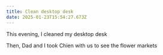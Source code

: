 ```yaml
---
title: Clean desktop desk
date: 2025-01-23T15:54:27.673Z
---
```


This evening, I cleaned my desktop desk

Then, Dad and I took Chien with us to see the flower markets
